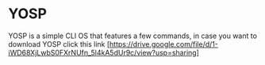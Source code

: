 # YOSP
YOSP is a simple CLI OS that features a few commands, in case you want to download YOSP click this link [https://drive.google.com/file/d/1-iWD68XjLwbS0FXrNUfn_5l4kA5dUr9c/view?usp=sharing]
